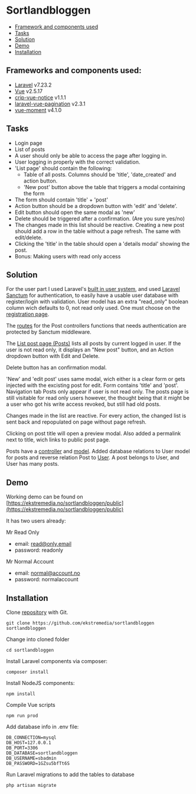 # Sortlandbloggen

- [Framework and components used](#framework)
- [Tasks](#tasks)
- [Solution](#solution)
- [Demo](#demo)
- [Installation](#installation)

## Frameworks and components used:
<a name="framework"></a>
- [Laravel](https://github.com/laravel/laravel) v7.23.2
- [Vue](https://github.com/vuejs/vue) v2.5.17
- [crip-vue-notice](https://www.npmjs.com/package/crip-vue-notice) v1.1.1
- [laravel-vue-pagination](https://github.com/gilbitron/laravel-vue-pagination) v2.3.1
- [vue-moment](https://www.npmjs.com/package/vue-moment) v4.1.0

## Tasks 
<a name="tasks"></a>
- Login page
- List of posts
- A user should only be able to access the page after logging in.
- User logging in properly with the correct validation.
- 'List page' should contain the following:
    - Table of all posts. Columns should be 'title', 'date_created' and action button.  
    - 'New post' button above the table that triggers a modal containing the form
- The form should contain 'title' + 'post'
- Action button should be a dropdown button with 'edit' and 'delete'.
- Edit button should open the same modal as 'new'
- Delete should be triggered after a confirmation. (Are you sure yes/no)
- The changes made in this list should be reactive. Creating a new post should add a row in the table without a page refresh. The same with edit/delete.
- Clicking the 'title' in the table should open a 'details modal' showing the post.
- Bonus: Making users with read only access

## Solution
<a name="solution"></a>
For the user part I used Laravel's [built in user system](https://laravel.com/docs/7.x/authentication), and used [Laravel Sanctum](https://laravel.com/docs/7.x/sanctum) for authentication, to easily have a usable user database with register/login with validation. User model has an extra "read_only" boolean column wich defaults to 0, not read only used. One must choose on the [registration page](resources/views/auth/register.blade.php).

The [routes](routes/web.php) for the Post controllers functions that needs authentication are protected by Sanctum middleware.   

The [List post page (Posts)](resources/js/components/posts/PostsListComponent.vue) lists all posts by current logged in user. If the user is not read only, it displays an "New post" button, and an Action dropdown button with Edit and Delete. 

Delete button has an confirmation modal.

'New' and 'edit post' uses same modal, wich either is a clear form or gets injected with the excisting post for edit. Form contains 'title' and 'post'. Navigation tab Posts only appear if user is not read only. The posts page is still visitable for read only users however, the thought being that it might be a user who got his write access revoked, but still had old posts. 

Changes made in the list are reactive. For every action, the changed list is sent back and repopulated on page without page refresh.

Clicking on post title will open a preview modal. Also added a permalink next to title, wich links to public post page.

Posts have a [controller](app/Http/Controllers/PostController.php) and [model](app/Post.php). Added database relations to User model for posts and reverse relation Post to [User](app/User.php). A post belongs to User, and User has many posts. 

## Demo
<a name="demo"></a>
Working demo can be found on [https://ekstremedia.no/sortlandbloggen/public](https://ekstremedia.no/sortlandbloggen/public)

It has two users already: 

Mr Read Only
- email: read@only.email
- password: readonly

Mr Normal Account
- email: normal@account.no
- password: normalaccount
## Installation
<a name="installation"></a>

Clone [repository](https://github.com/ekstremedia/sortlandbloggen) with Git.
```
git clone https://github.com/ekstremedia/sortlandbloggen sortlandbloggen
```
Change into cloned folder
```
cd sortlandbloggen
````
Install Laravel components via composer:
```
composer install
```
Install NodeJS components:
```
npm install
```
Compile Vue scripts
```
npm run prod
```
Add database info in .env file:
```
DB_CONNECTION=mysql
DB_HOST=127.0.0.1
DB_PORT=3306
DB_DATABASE=sortlandbloggen
DB_USERNAME=sbadmin
DB_PASSWORD=1GZsu5bfTt6S
```
Run Laravel migrations to add the tables to database
```
php artisan migrate
```